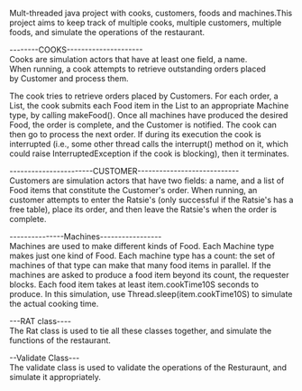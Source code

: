 Mult-threaded java project with cooks, customers, foods and machines.This project aims to keep track of multiple cooks, multiple customers, multiple foods, and simulate the operations of the restaurant.


--------COOKS---------------------\
 Cooks are simulation actors that have at least one field, a name.\
  When running, a cook attempts to retrieve outstanding orders placed\
  by Customer and process them.
 

The cook tries to retrieve orders placed by Customers. For each order, a List<Food>, the  cook submits each Food item in the List to an appropriate Machine type, by calling makeFood(). Once all machines have produced the desired Food, the order is complete, and the Customer is notified. The cook can then go to process the next order. If during its execution the cook is interrupted (i.e., some other thread calls the interrupt() method on it, which could raise InterruptedException if the cook is blocking), then it terminates.
 
-----------------------CUSTOMER----------------------------\
  Customers are simulation actors that have two fields: a name, and a list
  of Food items that constitute the Customer's order. When running, an
  customer attempts to enter the Ratsie's (only successful if the
  Ratsie's has a free table), place its order, and then leave the
  Ratsie's when the order is complete.

---------------Machines-----------------\
  Machines are used to make different kinds of Food. Each Machine type makes
  just one kind of Food. Each machine type has a count: the set of machines of
  that type can make that many food items in parallel. If the machines are
  asked to produce a food item beyond its count, the requester blocks. Each
  food item takes at least item.cookTime10S seconds to produce. In this
  simulation, use Thread.sleep(item.cookTime10S) to simulate the actual cooking
  time.

---RAT class----\
The Rat class is used to tie all these classes together, and simulate the functions of the restaurant.


--Validate Class---\
The validate class is used to validate the operations of the Resturaunt, and simulate it appropriately. 
